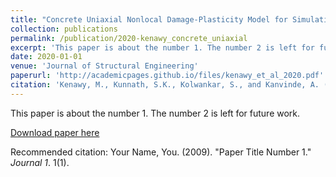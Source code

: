 ```yaml
---
title: "Concrete Uniaxial Nonlocal Damage-Plasticity Model for Simulating Post-Peak Response of Reinforced Concrete Beam-Columns under Cyclic Loading"
collection: publications
permalink: /publication/2020-kenawy_concrete_uniaxial
excerpt: 'This paper is about the number 1. The number 2 is left for future work.'
date: 2020-01-01
venue: 'Journal of Structural Engineering'
paperurl: 'http://academicpages.github.io/files/kenawy_et_al_2020.pdf'
citation: 'Kenawy, M., Kunnath, S.K., Kolwankar, S., and Kanvinde, A. (2020). &quot;Concrete Uniaxial Nonlocal Damage-Plasticity Model for Simulating Post-Peak Response of Reinforced Concrete Beam-Columns under Cyclic Loading.&quot; <i>Journal 1</i>. 1(1).'
---
```

This paper is about the number 1. The number 2 is left for future work.

[Download paper here](http://academicpages.github.io/files/kenawy_et_al_2020.pdf)

Recommended citation: Your Name, You. (2009). "Paper Title Number 1." <i>Journal 1</i>. 1(1).
